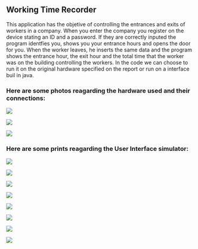 ## Working Time Recorder

This application has the objetive of controlling the entrances and exits of workers in a company. When you enter the company you register on the device stating an ID and a password.
If they are correctly inputed the program identfies you, shows you your entrance hours and opens the door for you. When the worker leaves, he inserts the same data and the program
shows the entrance hour, the exit hour and the total time that the worker was on the building controlling the workers.
In the code we can choose to run it on the original hardware specified on the report or run on a interface buil in java.

### Here are some photos reagarding the hardware used and their connections:

![](https://scontent.flis9-1.fna.fbcdn.net/v/l/t34.18173-12/29341252_1954127347962686_1408681754_n.png?_nc_cat=101&ccb=2&_nc_sid=ae9488&_nc_ohc=J1tohgMCMnkAX9vEel3&_nc_ht=scontent.flis9-1.fna&oh=72718642690c44912ccfc660c5c0ea33&oe=600A2701)

![](https://media.discordapp.net/attachments/776940020674068500/801515301237424148/IMG_20180419_1317011.jpg?width=1202&height=676)



![](https://media.discordapp.net/attachments/776940020674068500/801515327687098388/IMG_20180517_1254421.jpg?width=380&height=676)




### Here are some prints reagarding the User Interface simulator:

![](https://i.gyazo.com/24631bf33490e39faf87409704c4538c.png)

![](https://i.gyazo.com/cf503ceb2f55ae5de778b5ea751b032c.png)

![](https://i.gyazo.com/7c0888e11a44db1ccd409b3d2c141ddb.png)

![](https://i.gyazo.com/64a2ae244097f6b530995212c295c76d.png)

![](https://i.gyazo.com/f8b2a7e1d301da3f1da6a68ffdf7f57c.png)

![](https://i.gyazo.com/42c51bc37976d892ef094f0beeb1f9a1.png)

![](https://i.gyazo.com/5d4e3048dddc5e6f78b4e3e5ba35e10f.png)

![](https://i.gyazo.com/87db935a4a7ffc5e0becb95d15be0701.png)


